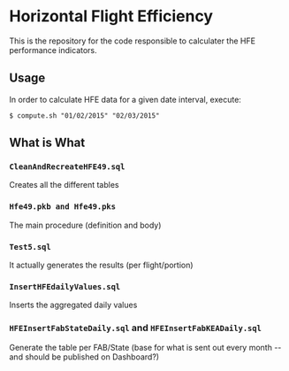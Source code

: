 # Horizontal Flight Efficiency
This is the repository for the code responsible to calculater the HFE performance indicators.

## Usage ##
In order to calculate HFE data for a given date interval, execute:

```shell
$ compute.sh "01/02/2015" "02/03/2015"
```


## What is What ##

### `CleanAndRecreateHFE49.sql`
Creates all the different tables

### `Hfe49.pkb and Hfe49.pks`
The main procedure (definition and body)

### `Test5.sql`
It actually generates the results (per flight/portion)

### `InsertHFEdailyValues.sql`
Inserts the aggregated daily values

### `HFEInsertFabStateDaily.sql` and `HFEInsertFabKEADaily.sql`
Generate the table per FAB/State (base for what is sent out every month -- and should be published on Dashboard?)